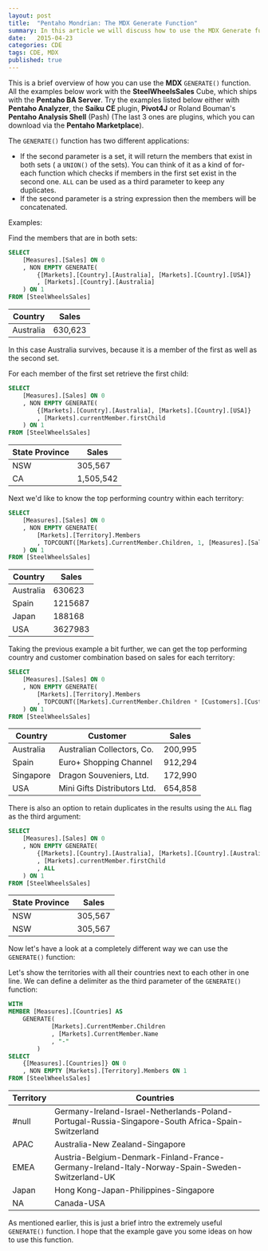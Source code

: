 ```yaml
---
layout: post
title:  "Pentaho Mondrian: The MDX Generate Function"
summary: In this article we will discuss how to use the MDX Generate function
date:   2015-04-23
categories: CDE
tags: CDE, MDX
published: true
---
```


This is a brief overview of how you can use the **MDX** `GENERATE()` function. All the examples below work with the **SteelWheelsSales** Cube, which ships with the **Pentaho BA Server**. Try the examples listed below either with **Pentaho Analyzer**, the **Saiku CE** plugin, **Pivot4J** or Roland Bouman's **Pentaho Analysis Shell** (Pash) (The last 3 ones are plugins, which you can download via the **Pentaho Marketplace**).

The `GENERATE()` function has two different applications: 

- If the second parameter is a set, it will return the members that exist in both sets ( a `UNION()` of the sets). You can think of it as a kind of for-each function which checks if members in the first set exist in the second one. `ALL` can be used as a third parameter to keep any duplicates. 
- If the second parameter is a string expression then the members will be concatenated.

Examples:

Find the members that are in both sets:

```sql
SELECT
    [Measures].[Sales] ON 0
    , NON EMPTY GENERATE(
        {[Markets].[Country].[Australia], [Markets].[Country].[USA]}
        , [Markets].[Country].[Australia]
    ) ON 1
FROM [SteelWheelsSales]
```

Country | Sales
----|-----
Australia | 630,623

In this case Australia survives, because it is a member of the first as well as the second set.

For each member of the first set retrieve the first child:

```sql
SELECT
    [Measures].[Sales] ON 0
    , NON EMPTY GENERATE(
        {[Markets].[Country].[Australia], [Markets].[Country].[USA]}
        , [Markets].currentMember.firstChild
    ) ON 1
FROM [SteelWheelsSales]
```

State Province | Sales
----|----
NSW | 305,567
CA | 1,505,542


Next we'd like to know the top performing country within each territory:

```sql
SELECT
    [Measures].[Sales] ON 0
    , NON EMPTY GENERATE(
        [Markets].[Territory].Members
        , TOPCOUNT([Markets].CurrentMember.Children, 1, [Measures].[Sales])
    ) ON 1
FROM [SteelWheelsSales]
```

Country | Sales
-----|------
Australia | 630623
Spain | 1215687
Japan | 188168
USA | 3627983

Taking the previous example a bit further, we can get the top performing country and customer combination based on sales for each territory:

```sql
SELECT
    [Measures].[Sales] ON 0
    , NON EMPTY GENERATE(
        [Markets].[Territory].Members
        , TOPCOUNT([Markets].CurrentMember.Children * [Customers].[Customer].Members, 1, [Measures].[Sales])
    ) ON 1
FROM [SteelWheelsSales]
```

Country | Customer | Sales
----|-----|-----
Australia | Australian Collectors, Co. | 200,995
Spain | Euro+ Shopping Channel | 912,294
Singapore | Dragon Souveniers, Ltd. | 172,990
USA | Mini Gifts Distributors Ltd. | 654,858

There is also an option to retain duplicates in the results using the `ALL` flag as the third argument:

```sql
SELECT
    [Measures].[Sales] ON 0
    , NON EMPTY GENERATE(
        {[Markets].[Country].[Australia], [Markets].[Country].[Australia]}
        , [Markets].currentMember.firstChild
        , ALL
    ) ON 1
FROM [SteelWheelsSales]
```

State Province | Sales
----|----
NSW | 305,567
NSW | 305,567

Now let's have a look at a completely different way we can use the `GENERATE()` function:

Let's show the territories with all their countries next to each other in one line. We can define a delimiter as the third parameter of the `GENERATE()` function:

```sql
WITH 
MEMBER [Measures].[Countries] AS
    GENERATE(
            [Markets].CurrentMember.Children
            , [Markets].CurrentMember.Name
            , "-"
        )
SELECT
    {[Measures].[Countries]} ON 0
    , NON EMPTY [Markets].[Territory].Members ON 1
FROM [SteelWheelsSales]
```

Territory | Countries
----|-----
#null | Germany-Ireland-Israel-Netherlands-Poland-Portugal-Russia-Singapore-South Africa-Spain-Switzerland
APAC | Australia-New Zealand-Singapore
EMEA | Austria-Belgium-Denmark-Finland-France-Germany-Ireland-Italy-Norway-Spain-Sweden-Switzerland-UK
Japan | Hong Kong-Japan-Philippines-Singapore
NA | Canada-USA

As mentioned earlier, this is just a brief intro the extremely useful `GENERATE()` function. I hope that the example gave you some ideas on how to use this function.